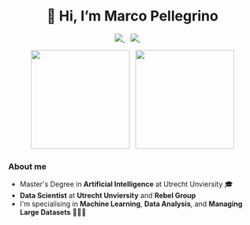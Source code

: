 <h1 align="center">👋 Hi, I’m Marco Pellegrino</h1>

<p align='center'>
  <a href="https://www.linkedin.com/in/marco-pellegrino-it/">
    <img src="https://img.shields.io/badge/LinkedIn-0077B5?style=for-the-badge&logo=linkedin&logoColor=white"></img>
  </a>&nbsp;&nbsp;
  <a href="mailto:marcopellegrino.it@gmail.com">
    <img src="https://img.shields.io/badge/Gmail-D14836?style=for-the-badge&logo=gmail&logoColor=white"></img>
  </a> &nbsp;&nbsp;
  </a>&nbsp;&nbsp;
</p>

<p align='center'>
  <a href="#"><img src="https://github-readme-stats.vercel.app/api?username=marcopellegrinoit&show_icons=true&count_private=true&theme=tokyonight" height=200></a>&nbsp;&nbsp;
  <a href="#"><img src="https://github-readme-stats.vercel.app/api/top-langs/?username=marcopellegrinoit&count_private=true&theme=tokyonight,html,css&layout=compact&langs_count=6" height=200></a>
</p>

<h3>About me</h3>

* Master's Degree in **Artificial Intelligence** at Utrecht Unviersity 🎓
* **Data Scientist** at **Utrecht Unviersity** and **Rebel Group**
* I'm specialising in **Machine Learning**, **Data Analysis**, and **Managing Large Datasets** 👨🏼‍💻
